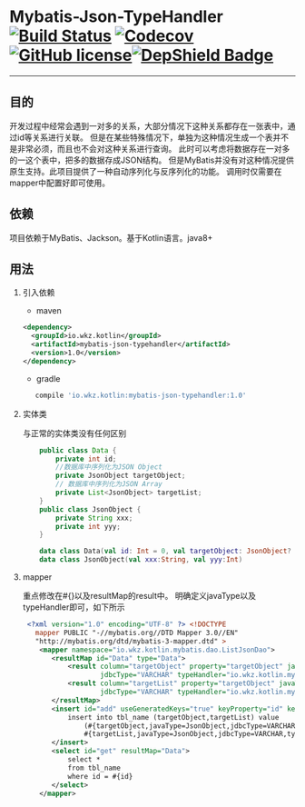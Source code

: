 # Mybatis-Json-TypeHandler [![Build Status](https://travis-ci.org/wangkezun/mybatis-json-typehandler.svg?branch=master)](https://travis-ci.org/wangkezun/mybatis-json-typehandler) [![Codecov](https://img.shields.io/codecov/c/github/wangkezun/mybatis-json-typehandler.svg)](https://github.com/wangkezun/mybatis-json-typehandler) [![GitHub license](https://img.shields.io/github/license/wangkezun/mybatis-json-typehandler.svg)](https://github.com/wangkezun/mybatis-json-typehandler/blob/master/LICENSE)[![DepShield Badge](https://depshield.sonatype.org/badges/wangkezun/mybatis-json-typehandler/depshield.svg)](https://depshield.github.io)

---

## 目的
开发过程中经常会遇到一对多的关系，大部分情况下这种关系都存在一张表中，通过id等关系进行关联。
但是在某些特殊情况下，单独为这种情况生成一个表并不是非常必须，而且也不会对这种关系进行查询。
此时可以考虑将数据存在一对多的一这个表中，把多的数据存成JSON结构。
但是MyBatis并没有对这种情况提供原生支持。此项目提供了一种自动序列化与反序列化的功能。
调用时仅需要在mapper中配置好即可使用。

## 依赖
项目依赖于MyBatis、Jackson。基于Kotlin语言。java8+

## 用法
1. 引入依赖
    * maven 
    ```xml
    <dependency>
      <groupId>io.wkz.kotlin</groupId>
      <artifactId>mybatis-json-typehandler</artifactId>
      <version>1.0</version>
    </dependency>
    ```
    
    * gradle
    ```groovy
       compile 'io.wkz.kotlin:mybatis-json-typehandler:1.0'
    ```
1. 实体类

   与正常的实体类没有任何区别

    ```java
        public class Data {
            private int id;
            //数据库中序列化为JSON Object
            private JsonObject targetObject;
            // 数据库中序列化为JSON Array
            private List<JsonObject> targetList;
        }
        public class JsonObject {
            private String xxx;
            private int yyy;
        }
    ```
    ```kotlin
        data class Data(val id: Int = 0, val targetObject: JsonObject? = null, val targetList:List<JsonObject>? =null)
        data class JsonObject(val xxx:String, val yyy:Int)
    ```
2. mapper

   重点修改在#{}以及resultMap的result中。
   明确定义javaType以及typeHandler即可，如下所示
    ```xml
     <?xml version="1.0" encoding="UTF-8" ?> <!DOCTYPE
       mapper PUBLIC "-//mybatis.org//DTD Mapper 3.0//EN"
       "http://mybatis.org/dtd/mybatis-3-mapper.dtd" >
        <mapper namespace="io.wkz.kotlin.mybatis.dao.ListJsonDao">
           <resultMap id="Data" type="Data">
               <result column="targetObject" property="targetObject" javaType="JsonObject"
                       jdbcType="VARCHAR" typeHandler="io.wkz.kotlin.mybatis.JsonObjectTypeHandler"/>
               <result column="targetList" property="targetObject" javaType="JsonObject"
                       jdbcType="VARCHAR" typeHandler="io.wkz.kotlin.mybatis.JsonListTypeHandler"/>
           </resultMap>
           <insert id="add" useGeneratedKeys="true" keyProperty="id" keyColumn="id">
               insert into tbl_name (targetObject,targetList) value
                   (#{targetObject,javaType=JsonObject,jdbcType=VARCHAR,typeHandler=io.wkz.kotlin.mybatis.JsonObjectTypeHandler},
                   #{targetList,javaType=JsonObject,jdbcType=VARCHAR,typeHandler=io.wkz.kotlin.mybatis.JsonListTypeHandler})
           </insert>
           <select id="get" resultMap="Data">
               select *
               from tbl_name
               where id = #{id}
           </select>
        </mapper>
    ```
